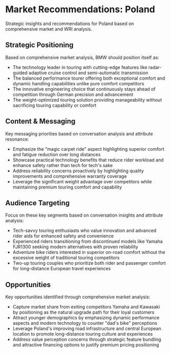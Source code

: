 # Market Recommendations: Poland

Strategic insights and recommendations for Poland based on comprehensive market and WRI analysis.

## Strategic Positioning
Based on comprehensive market analysis, BMW should position itself as:
- The technology leader in touring with cutting-edge features like radar-guided adaptive cruise control and semi-automatic transmission
- The balanced performance tourer offering both exceptional comfort and dynamic handling capabilities unlike pure comfort competitors
- The innovative engineering choice that continuously stays ahead of competition through German precision and advancement
- The weight-optimized touring solution providing manageability without sacrificing touring capability or comfort

## Content & Messaging
Key messaging priorities based on conversation analysis and attribute resonance:
- Emphasize the "magic carpet ride" aspect highlighting superior comfort and fatigue reduction over long distances
- Showcase practical technology benefits that reduce rider workload and enhance safety rather than tech for tech's sake
- Address reliability concerns proactively by highlighting quality improvements and comprehensive warranty coverage
- Leverage the significant weight advantage over competitors while maintaining premium touring comfort and capability

## Audience Targeting
Focus on these key segments based on conversation insights and attribute analysis:
- Tech-savvy touring enthusiasts who value innovation and advanced rider aids for enhanced safety and convenience
- Experienced riders transitioning from discontinued models like Yamaha FJR1300 seeking modern alternatives with proven reliability
- Adventure bike riders interested in superior on-road comfort without the excessive weight of traditional touring competitors
- Two-up touring couples who prioritize both rider and passenger comfort for long-distance European travel experiences

## Opportunities
Key opportunities identified through comprehensive market analysis:
- Capture market share from exiting competitors Yamaha and Kawasaki by positioning as the natural upgrade path for their loyal customers
- Attract younger demographics by emphasizing dynamic performance aspects and modern technology to counter "dad's bike" perceptions
- Leverage Poland's improving road infrastructure and central European location to promote long-distance touring culture and experiences
- Address value perception concerns through strategic feature bundling and attractive financing options to justify premium pricing positioning